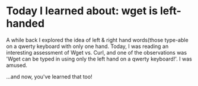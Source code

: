 #  Today I learned about: wget is left-handed 
 
A while back I explored the idea of left & right hand words(those type-able on a qwerty keyboard with only one hand. Today, I was reading an interesting assessment of Wget vs. Curl, and one of the observations was 'Wget can be typed in using only the left hand on a qwerty keyboard\!'. I was amused. 
 
...and now, you've learned that too!
